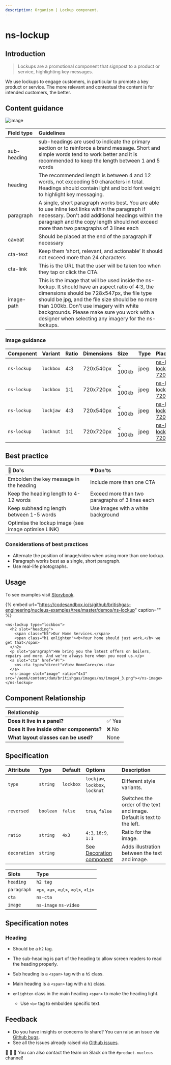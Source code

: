 ```yaml
---
description: Organism | Lockup component.
---
```


# ns-lockup

## Introduction

> Lockups are a promotional component that signpost to a product or service, highlighting key messages.

We use lockups to engage customers, in particular to promote a key product or service. The more relevant and contextual the content is for intended customers, the better.

## Content guidance

![image](https://user-images.githubusercontent.com/28779/59835717-1ae74700-9342-11e9-9d89-bff17bf7dc8f.png)

| Field type | Guidelines |
| :--- | :--- |
| sub-heading | sub-headings are used to indicate the primary section or to reinforce a brand message. Short and simple words tend to work better and it is recommended to keep the length between 1 and 5 words |
| heading | The recommended length is between 4 and 12 words, not exceeding 50 characters in total. Headings should contain light and bold font weight to highlight key messaging. |
| paragraph | A single, short paragraph works best. You are able to use inline text links within the paragraph if necessary. Don't add additional headings within the paragraph and the copy length should not exceed more than two paragraphs of 3 lines each |
| caveat | Should be placed at the end of the paragraph if necessary |
| cta-text | Keep them ‘short, relevant, and actionable’ It should not exceed more than 24 characters |
| cta-link | This is the URL that the user will be taken too when they tap or click the CTA. |
| image-path | This is the image that will be used inside the ns-lockup. It should have an aspect ratio of 4:3, the dimensions should be 728x547px, the file type should be jpg, and the file size should be no more than 100kb. Don't use imagery with white backgrounds. Please make sure you work with a designer when selecting any imagery for the ns-lockups. |

### Image guidance

| Component | Variant | Ratio | Dimensions | Size | Type | Placeholder |
| :--- | :--- | :--- | :--- | :--- | :--- | :--- |
| `ns-lockup`| `lockbox` | 4:3 | 720x540px | &lt; 100kb | jpeg | [ns-lockup-lockbox-720x540px](https://user-images.githubusercontent.com/50207859/67642153-d461b480-f900-11e9-9520-11204c64a11b.jpg) |
| `ns-lockup`| `lockbox` | 1:1 | 720x720px | &lt; 100kb | jpeg | [ns-lockup-lockbox-720x720px](https://user-images.githubusercontent.com/50207859/67642154-d461b480-f900-11e9-9581-212ede25f362.jpg) |
| `ns-lockup`| `lockjaw` | 4:3 | 720x540px | &lt; 100kb | jpeg | [ns-lockup-lockjaw-720x540px](https://user-images.githubusercontent.com/50207859/67642155-d4fa4b00-f900-11e9-9ba6-a31f61ddb0ef.jpg) |
| `ns-lockup`| `locknut` | 1:1 | 720x720px | &lt; 100kb | jpeg | [ns-lockup-locknut-720x720px](https://user-images.githubusercontent.com/50207859/67642156-d4fa4b00-f900-11e9-8400-548625a1648f.jpg) |

## Best practice

| 💚 Do's | 💔 Don'ts |
| :--- | :--- |
| Embolden the key message in the heading | Include more than one CTA |
| Keep the heading length to 4-12 words | Exceed more than two paragraphs of 3 lines each |
| Keep subheading length between 1-5 words | Use images with a white background |
| Optimise the lockup image (see image optimise LINK) | |

### Considerations of best practices

* Alternate the position of image/video when using more than one lockup.
* Paragraph works best as a single, short paragraph.
* Use real-life photographs.

## Usage

To see examples visit [Storybook](https://britishgas.co.uk/nucleus/demo/index.html?path=/story/playground-panels--lockup-decoration-panel).

{% embed url="https://codesandbox.io/s/github/britishgas-engineering/nucleus-examples/tree/master/demos/ns-lockup" caption="" %}

```markup
<ns-lockup type="lockbox">
  <h2 slot="heading">
    <span class="h5">Our Home Services.</span>
    <span class="h1 enlighten"><b>Your home should just work,</b> we get that</span>
  </h2>
  <p slot="paragraph">We bring you the latest offers on boilers, repairs and more. And we're always here when you need us.</p>
  <a slot="cta" href="#!">
    <ns-cta type="direct">View HomeCare</ns-cta>
  </a>
  <ns-image slot="image" ratio="4x3" src="/aem6/content/dam/britishgas/images/ns/image4_3.png"></ns-image>
</ns-lockup>
```

## Component Relationship

|  **Relationship**  |  |
| :--- | :--- |
| **Does it live in a panel?** | ✅ Yes |
| **Does it live inside other components?** | ❌ No |
| **What layout classes can be used?**  | None |

## Specification

| Attribute    | Type                | Default   | Options   | Description |
| :--- | :--- | :--- | :--- | :--- |
| `type` | `string` | `lockbox` | `lockjaw`, `lockbox`, `locknut` | Different style variants. |
| `reversed` | `boolean` | `false` |`true`, `false`| Switches the order of the text and image. Default is text to the left. |
| `ratio` | `string` | `4x3` | `4:3`, `16:9`, `1:1` | Ratio for the image. |
| `decoration` | `string` |  | See [Decoration component](https://britishgas.design/components/ns-decoration) | Adds illustration between the text and image. |

| Slots | Type |
| :--- | :--- |
| `heading` | `h2 tag`                             |
| `paragraph` | `<p>`, `<a>`, `<ul>`, `<ol>`, `<li>` |
| `cta` | `ns-cta` |
| `image` | `ns-image` `ns-video` |

## Specification notes

### Heading

* Should be a `h2` tag.

* The sub-heading is part of the heading to allow screen readers to read the heading properly.
* Sub heading is a `<span>` tag with a `h5` class.
* Main heading is a `<span>` tag with a `h1` class.
* `enlighten` class in the main heading `<span>` to make the heading light.
  * Use `<b>` tag to embolden specific text.

## Feedback

* Do you have insights or concerns to share? You can raise an issue via [Github bugs](https://github.com/ConnectedHomes/nucleus/issues/new?assignees=&labels=Bug&template=a--bug-report.md&title=[bug]%20ns-lockup).
* See all the issues already raised via [Github issues](https://github.com/connectedHomes/nucleus/issues?utf8=%E2%9C%93&q=is%3Aopen+is%3Aissue+label%3ABug+ns-lockup).

💩 🎉 🦄 You can also contact the team on Slack on the `#product-nucleus` channel!
